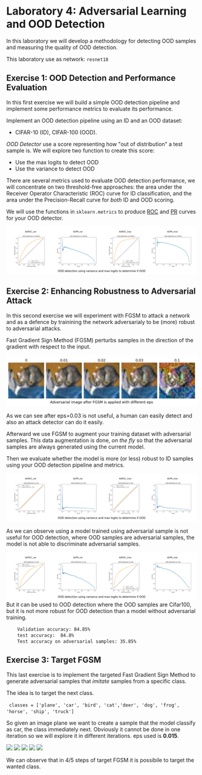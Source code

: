 # Laboratory 4: Adversarial Learning and OOD Detection


In this laboratory we will develop a methodology for detecting OOD samples and measuring the quality of OOD detection.

This laboratory use as network: `resnet18`

## Exercise 1: OOD Detection and Performance Evaluation
In this first exercise we will build a simple OOD detection pipeline and implement some performance metrics to evaluate its performance.

Implement an OOD detection pipeline using an ID and an OOD dataset:

+ CIFAR-10 (ID), CIFAR-100 (OOD). 

*OOD Detector* use a score representing how "out of distribution" a test sample is. We will explore two function to create this score:
- Use the max logits to detect OOD
- Use the variance to detect OOD

There are several metrics used to evaluate OOD detection performance, we will concentrate on two threshold-free approaches: the area under the Receiver Operator Characteristic (ROC) curve for ID classification, and the area under the Precision-Recall curve for *both* ID and OOD scoring. 

We will use the functions in `sklearn.metrics` to produce [ROC](https://scikit-learn.org/stable/modules/generated/sklearn.metrics.RocCurveDisplay.html) and [PR](https://scikit-learn.org/stable/modules/generated/sklearn.metrics.PrecisionRecallDisplay.html) curves for your OOD detector. 

![](img/all_img_2.png)

## Exercise 2: Enhancing Robustness to Adversarial Attack

In this second exercise we will experiment with FGSM to attack a network and as a defence by trainining the network adversarialy to be (more) robust to adversarial attacks. 


Fast Gradient Sign Method (FGSM) perturbs samples in the direction of the gradient with respect to the input.

![](img/all_img.png)

As we can see after eps=0.03 is not useful, a human can easily detect and also an attack detector can do it easily.  

Afterward we use FGSM to augment your training dataset with adversarial samples. This data augmentation is done, *on the fly* so that the adversarial samples are always generated using the current model.

Then we evaluate whether the model is more (or less) robust to ID samples using your OOD detection pipeline and metrics.

![](img/all_img_3.png)

As we can observe using a model trained using adversarial sample is not useful for OOD detection, where OOD samples are adversarial samples, the model is not able to discriminate adversarial samples.

![](img/all_img_6.png)
But it can be used to OOD detection where the OOD samples are Cifar100, but it is not more robust for OOD detection than a model without adversarial training.

```
    Validation accuracy: 84.85% 
    test accuracy:  84.8%
    Test accuracy on adversarial samples: 35.85%
```

## Exercise 3: Target FGSM 

This last exercise is to implement the targeted Fast Gradient Sign Method to generate adversarial samples that *imitate* samples from a specific class.

The idea is to target the next class.

``` classes = ['plane', 'car', 'bird', 'cat','deer', 'dog', 'frog', 'horse', 'ship', 'truck']```

So given an image plane we want to create a sample that the model classify as car, the class immediately next. Obviously it cannot be done in one iteration so we will explore it in different iterations. eps used is **0.015**. 


![](img/all_img_5_1.png)
![](img/all_img_5_2.png)
![](img/all_img_5_3.png)
![](img/all_img_5_4.png)
![](img/all_img_5_5.png)

We can observe that in 4/5 steps of target FGSM it is possibile to target the wanted class.




